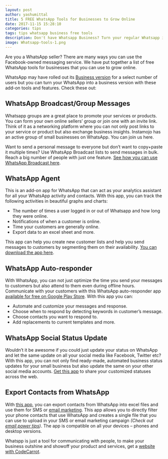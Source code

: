 ```yaml
---
layout: post
author: yashumittal
title: 5 FREE WhatsApp Tools for Businesses to Grow Online
date: 2017-11-15 15:28:10
categories: tips
tags: tips whatsapp business free tools
description: Don't have Whatsapp Business? Turn your regular Whatsapp into a business hub with these free Whatsapp tools for businesses to grow online.
image: Whatsapp-tools-1.png
---
```


Are you a WhatsApp seller? There are many ways you can use the Facebook-owned messaging service. We have put together a list of free WhatsApp tools for businesses that you can use to grow online.

WhatsApp may have rolled out its [Business version](//faq.whatsapp.com/general/26000052) for a select number of users but you can turn your WhatsApp into a business version with these add-on tools and features. Check these out:

## WhatsApp Broadcast/Group Messages

Whatsapp groups are a great place to promote your services or products. You can form your own online sellers’ group or join one with an invite link. Think of it as a networking platform where you can not only post links to your service or product but also exchange business insights. Instamojo has an active group of small businesses on WhatsApp. You can join us here.

Want to send a personal message to everyone but don’t want to copy+paste it multiple times? Use WhatsApp Broadcast lists to send messages in bulk. Reach a big number of people with just one feature. [See how you can use WhatsApp Broadcast here](//faq.whatsapp.com/en/bb/20996916).

## WhatsApp Agent

This is an add-on app for WhatsApp that can act as your analytics assistant for all your WhatsApp activity and contacts. With this app, you can track the following activities in beautiful graphs and charts:

* The number of times a user logged in or out of Whatsapp and how long they were online.
* Notifications of when a customer is online.
* Time your customers are generally online.
* Export data to an excel sheet and more.

This app can help you create new customer lists and help you send messages to customers by segmenting them on their availability. [You can download the app here](//play.google.com/store/apps/details?id=com.wa.whatsagent).

## WhatsApp Auto-responder

With WhatsApp, you can not just optimize the time you send your messages to customers but also attend to them even during offline hours. Communicate with your customers with this WhatsApp auto-responder app [available for free on Google Play Store](//play.google.com/store/apps/details?id=tkstudio.wachatbotlite&hl=en). With this app you can:

* Automate and customize your messages and response.
* Choose when to respond by detecting keywords in customer’s message.
* Choose contacts you want to respond to.
* Add replacements to current templates and more.

## WhatsApp Social Status Update

Wouldn’t it be awesome if you could just update your status on WhatsApp and let the same update on all your social media like Facebook, Twitter etc? With this app, you can not only find ready-made, automated business status updates for your small business but also update the same on your other social media accounts. [Get this app](//play.google.com/store/apps/details?id=com.nxccontrol.whatsapp) to share your customized statuses across the web.

## Export Contacts from WhatsApp

With [this app](//play.google.com/store/apps/details?id=com.ebizzinfotech.whatsappCE), you can export contacts from WhatsApp into excel files and use them for SMS or [email marketing](/beginners-guide-to-starting-an-email-list). This app allows you to directly filter your phone contacts that use WhatsApp and creates a single file that you can use to upload in your SMS or email marketing campaign *(Check out [email power tips](/email-power-tips))*. The app is compatible on all your devices – phones and desktop versions.

Whatspp is just a tool for communicating with people, to make your business outshine and showoff your product and services, get a [website with CodeCarrot](//www.codecarrot.net).